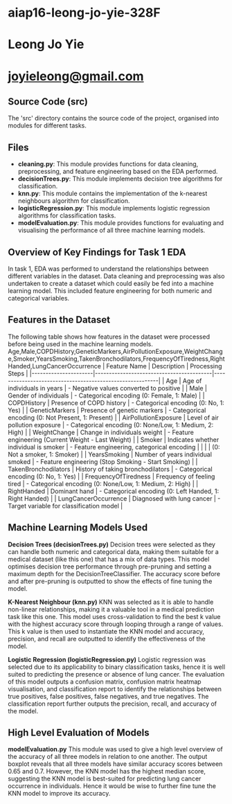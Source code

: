 # aiap16-leong-jo-yie-328F
# Leong Jo Yie 
# joyieleong@gmail.com

## Source Code (src) 
The 'src' directory contains the source code of the project, organised into modules for different tasks. 

## Files 
- **cleaning.py**: This module provides functions for data cleaning, preprocessing, and feature engineering based on the EDA performed. 
- **decisionTrees.py**: This module implements decision tree algorithms for classification.
- **knn.py**: This module contains the implementation of the k-nearest neighbours algorithm for classification.
- **logisticRegression.py**: This module implements logistic regression algorithms for classification tasks. 
- **modelEvaluation.py**: This module provides functions for evaluating and visualising the performance of all three machine learning models.

## Overview of Key Findings for Task 1 EDA 
In task 1, EDA was performed to understand the relationships between different variables in the dataset. Data cleaning and preprocessing was also undertaken to create a dataset which could easily be fed into a machine learning model. This included feature engineering for both numeric and categorical variables.

## Features in the Dataset 
The following table shows how features in the dataset were processed before being used in the machine learning models. 
Age,Male,COPDHistory,GeneticMarkers,AirPollutionExposure,WeightChange,Smoker,YearsSmoking,TakenBronchodilators,FrequencyOfTiredness,RightHanded,LungCancerOccurrence
| Feature Name         | Description                              | Processing Steps                                         |
|----------------------|------------------------------------------|----------------------------------------------------------|
| Age                  | Age of individuals in years              | - Negative values converted to positive                  |
| Male                 | Gender of individuals                    | - Categorical encoding (0: Female, 1: Male)              |
| COPDHistory          | Presence of COPD history                 | - Categorical encoding (0: No, 1: Yes)                   |
| GeneticMarkers       | Presence of genetic markers              | - Categorical encoding (0: Not Present, 1: Present)      |
| AirPollutionExposure | Level of air pollution exposure          | - Categorical encoding (0: None/Low, 1: Medium, 2: High) |
| WeightChange         | Change in individuals weight             | - Feature engineering (Current Weight - Last Weight)     |
| Smoker               | Indicates whether individual is smoker   | - Feature engineering, categorical encoding              |
|                      |                                          |   (0: Not a smoker, 1: Smoker)                           |
| YearsSmoking         | Number of years individual smoked        | - Feature engineering (Stop Smoking - Start Smoking)     |
| TakenBronchodilators | History of taking bronchodilators        | - Categorical encoding (0: No, 1: Yes)                   |
| FrequencyOfTiredness | Frequency of feeling tired               | - Categorical encoding (0: None/Low, 1: Medium, 2: High) |
| RightHanded          | Dominant hand                            | - Categorical encoding (0: Left Handed, 1: Right Handed) |
| LungCancerOccurrence | Diagnosed with lung cancer               | - Target variable for classification model               |

## Machine Learning Models Used

**Decision Trees (decisionTrees.py)** 
Decision trees were selected as they can handle both numeric and categorical data, making them suitable for a medical dataset (like this one) that has a mix of data types. This model optimises decision tree performance through pre-pruning and setting a maximum depth for the DecisionTreeClassifier. The accuracy score before and after pre-pruning is outputted to show the effects of fine tuning the model. 

**K-Nearest Neighbour (knn.py)** 
KNN was selected as it is able to handle non-linear relationships, making it a valuable tool in a medical prediction task like this one. This model uses cross-validation to find the best k value with the highest accuracy score through looping through a range of values. This k value is then used to instantiate the KNN model and accuracy, precision, and recall are outputted to identify the effectiveness of the model. 

**Logistic Regression (logisticRegression.py)** 
Logistic regression was selected due to its applicability to binary classification tasks, hence it is well suited to predicting the presence or absence of lung cancer. The evaluation of this model outputs a confusion matrix, confusion matrix heatmap visualisation, and classification report to identify the relationships between true positives, false positives, false negatives, and true negatives. The classification report further outputs the precision, recall, and accuracy of the model. 

## High Level Evaluation of Models 
**modelEvaluation.py**
This module was used to give a high level overview of the accuracy of all three models in relation to one another. The output boxplot reveals that all three models have similar accuracy scores between 0.65 and 0.7. However, the KNN model has the highest median score, suggesting the KNN model is best-suited for predicting lung cancer occurrence in individuals. Hence it would be wise to further fine tune the KNN model to improve its accuracy. 